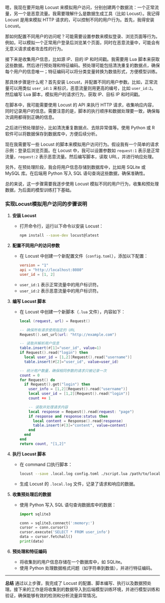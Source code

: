 <think>
嗯，我现在要开始用 Locust 来模拟用户访问，分别创建两个数据流：一个正常流量，另一个是恶意流量。我需要理解什么是数据生成工具（比如 Locust）。我记得 Locust 是用来模拟 HTTP 请求的，可以控制不同的用户行为。首先，我得安装 Locust。

那如何配置不同用户的访问呢？可能需要设置参数来模拟登录、浏览页面等行为。例如，可以模拟一个正常用户登录后浏览某个页面，同时在恶意流量中，可能会有无意义请求或者攻击性的行为。

接下来是收集用户信息，比如源 IP、目的 IP 和时间戳。我需要用 Lua 脚本来获取这些数据。然后进行预处理和特征编码。预处理可能包括清洗重复的数据点，确保每个用户的信息唯一；特征编码可以将分类变量转换为数值形式，方便模型训练。

那具体步骤是什么呢？首先安装 Locust，并配置不同的用户参数。比如，正常流量可以用类似 `user_id:1` 来标识，恶意流量则用更高的编号，比如 `user_id:2`。然后编写 Lua 脚本，模拟用户的请求行为，获取 IP、目标 IP 和时间戳。

在脚本中，我可能需要使用 Locust 的 API 来执行 HTTP 请求，收集响应内容，同时记录用户的信息。需要注意的是，脚本的执行顺序和数据处理要一致，确保每次调用都得到正确的信息。

之后进行预处理部分，比如清洗重复数据点、去除异常值等。使用 Python 或 R 软件可以将数据保存到数据库中，方便后续分析。

现在我需要写一些 Locust 的脚本来模拟用户访问行为。假设我有一个简单的请求示例：登录后浏览页面。在 Locust 中，我可以设置参数如 `request:1` 表示是正常流量，`request:2` 表示恶意流量。然后编写脚本，读取 URL，并进行响应处理。

另外，在预处理阶段，我会将用户信息存储到数据库中，比如用 SQLite 或 MySQL 库。在后端用 Python 写入 SQL 语句查询这些数据，确保准确性。

总的来说，这一步骤需要我逐步使用 Locust 模拟不同的用户行为，收集和预处理数据，为后面的模型训练打下基础。
</think>

### 实现Locust模拟用户访问的步骤说明

1. **安装 Locust**
   - 打开命令行，运行以下命令以安装 Locust：
     ```bash
     npm install --save-dev locust@latest
     ```

2. **配置不同用户的访问参数**
   - 在 Locust 中创建一个新配置文件（`config.toml`），添加以下配置：
     ```toml
     version = "1"
     api = "http://localhost:8080"
     user_id = [1, 2]
     ```
   - `user_id:1` 表示正常流量中的用户标识符。
   - `user_id:2` 表示恶意流量中的用户标识符。

3. **编写 Locust 脚本**
   - 在 Locust 中创建一个新脚本（`.lua` 文件），内容如下：
     ```lua
     local (request, url) = Request()

     -- 确保所有请求使用指定的 URL
     Request().set_url(url: "http://example.com")

     -- 读取并解析用户信息
     table.insert(#[1]="user_id", value=1)
     if Request().read("login") then
       local user_id = [1,2][Request().read("username")]
       table.insert(#[2]="user_id", value=user_id)

     -- 统计用户数量，确保相同参数的请求只被记录一次
     count = 0
     for Request() do
       if Request().get("login") then
         user_info = [1,2][Request().read("username")]
         local user_id = [1,2][Request().read("login")]
         count += 1

         -- 读取并处理请求内容
         local response = Request().read(request: "page")
         if response and response:status then
           local content = Response().read(response)
           table.insert(#[3]="content", value=content)
         end
       end
     end
     return count, "[1,2]"
     ```

4. **执行 Locust 脚本**
   - 在 command 口执行脚本：
     ```bash
     locust --save .local.log config.toml ./script.lua /path/to/local/config.toml
     ```
   - 生成 Locust 的 `.local.log` 文件，记录了请求和响应的数据。

5. **收集预处理后的数据**
   - 使用 Python 写入 SQL 语句查询数据库中的数据：
     ```python
     import sqlite3

     conn = sqlite3.connect(':memory:')
     cursor = conn.cursor()
     cursor.execute('SELECT * FROM user_info')
     data = cursor.fetchall()
     print(data)
     ```

6. **预处理和特征编码**
   - 将收集到的用户信息存储在一个数据库中，如 SQLite。
   - 使用 Python 处理数据格式问题（如字符串到数值），并进行特征编码。

---

**总结**
通过以上步骤，我完成了 Locust 的配置、脚本编写、执行以及数据预处理。接下来的工作是将收集到的数据导入到后端模型训练环境，并进行模型训练和验证，确保能够有效的检测和分析流量异常情况。